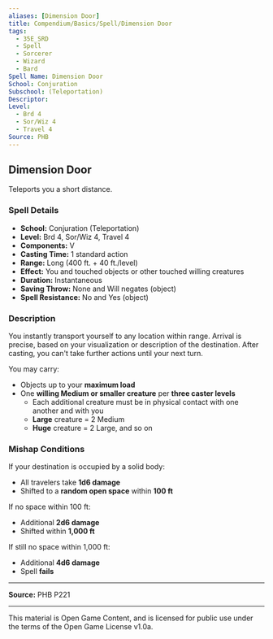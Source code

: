 ```yaml
---
aliases: [Dimension Door]
title: Compendium/Basics/Spell/Dimension Door
tags:
  - 35E_SRD
  - Spell
  - Sorcerer
  - Wizard
  - Bard
Spell Name: Dimension Door
School: Conjuration
Subschool: (Teleportation)
Descriptor: 
Level:
  - Brd 4
  - Sor/Wiz 4
  - Travel 4
Source: PHB
---
```


## Dimension Door

Teleports you a short distance.

### Spell Details

- **School:** Conjuration (Teleportation)  
- **Level:** Brd 4, Sor/Wiz 4, Travel 4  
- **Components:** V  
- **Casting Time:** 1 standard action  
- **Range:** Long (400 ft. + 40 ft./level)  
- **Effect:** You and touched objects or other touched willing creatures  
- **Duration:** Instantaneous  
- **Saving Throw:** None and Will negates (object)  
- **Spell Resistance:** No and Yes (object)  

### Description

You instantly transport yourself to any location within range. Arrival is precise, based on your visualization or description of the destination. After casting, you can't take further actions until your next turn.

You may carry:
- Objects up to your **maximum load**  
- One **willing Medium or smaller creature** per **three caster levels**
  - Each additional creature must be in physical contact with one another and with you
  - **Large** creature = 2 Medium  
  - **Huge** creature = 2 Large, and so on

### Mishap Conditions

If your destination is occupied by a solid body:
- All travelers take **1d6 damage**
- Shifted to a **random open space** within **100 ft**

If no space within 100 ft:
- Additional **2d6 damage**
- Shifted within **1,000 ft**

If still no space within 1,000 ft:
- Additional **4d6 damage**
- Spell **fails**

---

**Source:** PHB P221

---

This material is Open Game Content, and is licensed for public use under  
the terms of the Open Game License v1.0a.
